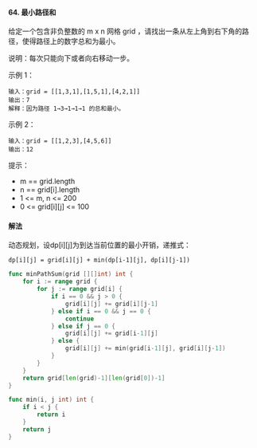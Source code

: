 #### 64. 最小路径和

给定一个包含非负整数的 m x n 网格 grid ，请找出一条从左上角到右下角的路径，使得路径上的数字总和为最小。

说明：每次只能向下或者向右移动一步。

示例 1：

```
输入：grid = [[1,3,1],[1,5,1],[4,2,1]]
输出：7
解释：因为路径 1→3→1→1→1 的总和最小。
```
示例 2：
```
输入：grid = [[1,2,3],[4,5,6]]
输出：12
```

提示：

- m == grid.length
- n == grid[i].length
- 1 <= m, n <= 200
- 0 <= grid[i][j] <= 100

#### 解法
动态规划，设dp[i][j]为到达当前位置的最小开销，递推式：
```
dp[i][j] = grid[i][j] + min(dp[i-1][j], dp[i][j-1])
```
```go
func minPathSum(grid [][]int) int {
    for i := range grid {
        for j := range grid[i] {
            if i == 0 && j > 0 {
                grid[i][j] += grid[i][j-1]
            } else if i == 0 && j == 0 {
                continue
            } else if j == 0 {
                grid[i][j] += grid[i-1][j]
            } else {
                grid[i][j] += min(grid[i-1][j], grid[i][j-1]) 
            }
        }
    }
    return grid[len(grid)-1][len(grid[0])-1]
}

func min(i, j int) int {
    if i < j {
        return i
    }
    return j
}
```